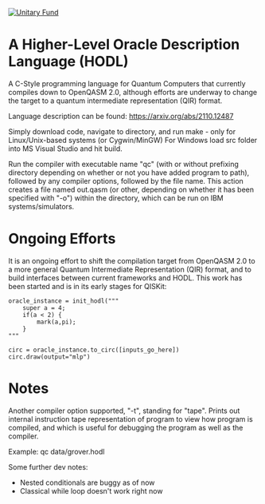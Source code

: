 [![Unitary Fund](https://img.shields.io/badge/Supported%20By-UNITARY%20FUND-brightgreen.svg?style=for-the-badge)](http://unitary.fund)

# A Higher-Level Oracle Description Language (HODL)

A C-Style programming language for Quantum Computers that currently compiles down to OpenQASM 2.0, although efforts are underway to change the target to a quantum intermediate representation (QIR) format.

Language description can be found: https://arxiv.org/abs/2110.12487

Simply download code, navigate to directory, and run make - only for Linux/Unix-based systems (or Cygwin/MinGW) For Windows load src folder into MS Visual Studio and hit build.

Run the compiler with executable name "qc" (with or without prefixing directory depending on whether or not you have added program to path), followed by any compiler options, followed by the file name. This action creates a file named out.qasm (or other, depending on whether it has been specified with "-o") within the directory, which can be run on IBM systems/simulators.

# Ongoing Efforts

It is an ongoing effort to shift the compilation target from OpenQASM 2.0 to a more general Quantum Intermediate Representation (QIR) format, and to build interfaces between current frameworks and HODL. This work has been started and is in its early stages for QISKit:
     
    oracle_instance = init_hodl("""
        super a = 4;
        if(a < 2) {
            mark(a,pi);
        }
    """
	
	circ = oracle_instance.to_circ([inputs_go_here])
	circ.draw(output="mlp")
	

# Notes

Another compiler option supported, "-t", standing for "tape". Prints out internal instruction tape representation of program to view how program is compiled, and which is useful for debugging the program as well as the compiler.

Example: qc data/grover.hodl

Some further dev notes:

- Nested conditionals are buggy as of now
- Classical while loop doesn't work right now
